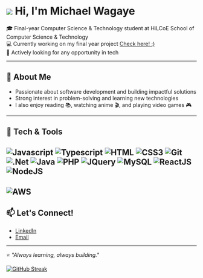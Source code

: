 <!---
mk23rd/mk23rd is a ✨ special ✨ repository because its `README.md` (this file) appears on your GitHub profile.
You can click the Preview link to take a look at your changes.
--->
# ![](https://user-images.githubusercontent.com/18350557/176309783-0785949b-9127-417c-8b55-ab5a4333674e.gif) Hi, I'm Michael Wagaye  

🎓 Final-year Computer Science & Technology student at HiLCoE School of Computer Science & Technology  
💻 Currently working on my final year project [Check here! :)](https://github.com/mk23rd/Risk_Integrated_Crowdfuding_and_Investment_Platform) <br>
🚀 Actively looking for any opportunity in tech  

---

## 🌟 About Me
- Passionate about software development and building impactful solutions  
- Strong interest in problem-solving and learning new technologies  
- I also enjoy reading 📚, watching anime 🎬, and playing video games 🎮  

---

## 🔧 Tech & Tools

![Javascript](https://img.shields.io/badge/Javascript-F0DB4F?style=for-the-badge&labelColor=black&logo=javascript&logoColor=F0DB4F)
![Typescript](https://img.shields.io/badge/Typescript-007acc?style=for-the-badge&labelColor=black&logo=typescript&logoColor=007acc)
![HTML](https://img.shields.io/badge/HTML5-E34F26?style=for-the-badge&logo=html5&logoColor=white)
![CSS3](https://img.shields.io/badge/CSS3-1572B6?style=for-the-badge&logo=css3&logoColor=white)
![Git](https://img.shields.io/badge/Git-F05032?style=for-the-badge&logo=git&logoColor=white)
![.Net](https://img.shields.io/badge/.NET-5C2D91?style=for-the-badge&logo=.net&logoColor=white)
![Java](https://img.shields.io/badge/Java-ED8B00?style=for-the-badge&logo=openjdk&logoColor=white)
![PHP](https://img.shields.io/badge/PHP-777BB4?style=for-the-badge&logo=php&logoColor=white)
![JQuery](https://img.shields.io/badge/jQuery-0769AD?style=for-the-badge&logo=jquery&logoColor=white)
![MySQL](https://img.shields.io/badge/MySQL-00000F?style=for-the-badge&logo=mysql&logoColor=white)
![ReactJS](https://img.shields.io/badge/-ReactJs-61DAFB?logo=react&logoColor=white&style=for-the-badge)
![NodeJS](https://img.shields.io/badge/node.js-339933?style=for-the-badge&logo=Node.js&logoColor=white)
---
![AWS](https://img.shields.io/badge/AWS%20Solutions%20Architect-Certified-0072B1?style=for-the-badge&logo=amazon-aws&logoColor=white)
---
## 📫 Let's Connect!
- [LinkedIn](www.linkedin.com/in/michael-wagaye-3362272b0)  
- [Email](michaelofthesith@gmail.com)  

---

⭐️ *"Always learning, always building."*


[![GitHub Streak](https://streak-stats.demolab.com?user=mk23rd&theme=dark&hide_border=true&date_format=%5BY.%5Dn.j)](https://git.io/streak-stats)


